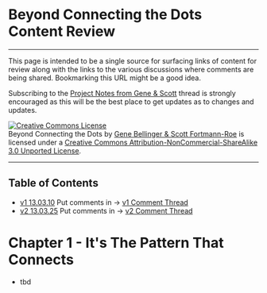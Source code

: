 # Beyond Connecting the Dots Content Review #

----------

This page is intended to be a single source for surfacing links of content for review along with the links to the various discussions where comments are being shared. Bookmarking this URL might be a good idea.

Subscribing to the [Project Notes from Gene & Scott](http://linkd.in/16kqXAy) thread is strongly encouraged as this will be the best place to get updates as to changes and updates.

<a rel="license" href="http://creativecommons.org/licenses/by-nc-sa/3.0/deed.en_US"><img alt="Creative Commons License" style="border-width:0" src="http://i.creativecommons.org/l/by-nc-sa/3.0/88x31.png" /></a><br>Beyond Connecting the Dots by <a href="http://creativecommons.org/ns#">Gene Bellinger & Scott Fortmann-Roe</a> is licensed under a <a rel="license" href="http://creativecommons.org/licenses/by-nc-sa/3.0/deed.en_US">Creative Commons Attribution-NonCommercial-ShareAlike 3.0 Unported License</a>.

----------

## Table of Contents ##

- [v1 13.03.10](./contents-v1.html) Put comments in -> [v1 Comment Thread](http://linkd.in/16ksdUy)
- [v2 13.03.25](./contents-v2.html) Put comments in -> [v2 Comment Thread](http://linkd.in/16ksmHv)

# Chapter 1 - It's The Pattern That Connects #

- tbd



